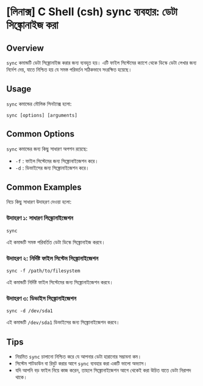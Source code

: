 # [লিনাক্স] C Shell (csh) sync ব্যবহার: ডেটা সিঙ্ক্রোনাইজ করা

## Overview
`sync` কমান্ডটি ডেটা সিঙ্ক্রোনাইজ করার জন্য ব্যবহৃত হয়। এটি ফাইল সিস্টেমের ক্যাশে থেকে ডিস্কে ডেটা লেখার জন্য নির্দেশ দেয়, যাতে নিশ্চিত হয় যে সমস্ত পরিবর্তন সঠিকভাবে সংরক্ষিত হয়েছে।

## Usage
`sync` কমান্ডের মৌলিক সিনট্যাক্স হলো:

```
sync [options] [arguments]
```

## Common Options
`sync` কমান্ডের জন্য কিছু সাধারণ অপশন রয়েছে:
- `-f` : ফাইল সিস্টেমের জন্য সিঙ্ক্রোনাইজেশন করে।
- `-d` : ডিভাইসের জন্য সিঙ্ক্রোনাইজেশন করে।

## Common Examples
নিচে কিছু সাধারণ উদাহরণ দেওয়া হলো:

### উদাহরণ ১: সাধারণ সিঙ্ক্রোনাইজেশন
```
sync
```
এই কমান্ডটি সমস্ত পরিবর্তিত ডেটা ডিস্কে সিঙ্ক্রোনাইজ করবে।

### উদাহরণ ২: নির্দিষ্ট ফাইল সিস্টেম সিঙ্ক্রোনাইজেশন
```
sync -f /path/to/filesystem
```
এই কমান্ডটি নির্দিষ্ট ফাইল সিস্টেমের জন্য সিঙ্ক্রোনাইজেশন করবে।

### উদাহরণ ৩: ডিভাইস সিঙ্ক্রোনাইজেশন
```
sync -d /dev/sda1
```
এই কমান্ডটি `/dev/sda1` ডিভাইসের জন্য সিঙ্ক্রোনাইজেশন করবে।

## Tips
- নিয়মিত `sync` চালানো নিশ্চিত করে যে আপনার ডেটা হারানোর সম্ভাবনা কম।
- সিস্টেম শাটডাউন বা রিবুট করার আগে `sync` ব্যবহার করা একটি ভালো অভ্যাস।
- যদি আপনি বড় ফাইল নিয়ে কাজ করেন, তাহলে সিঙ্ক্রোনাইজেশন আগে থেকেই করা উচিত যাতে ডেটা নিরাপদ থাকে।